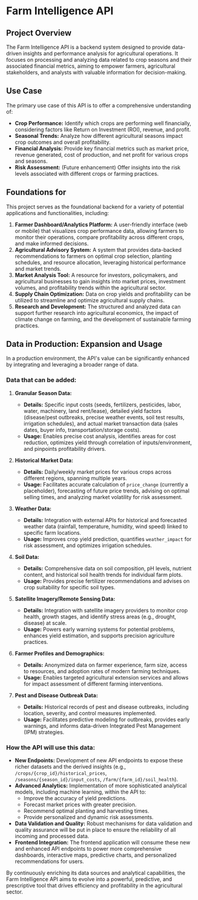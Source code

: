 # Farm Intelligence API

## Project Overview

The Farm Intelligence API is a backend system designed to provide data-driven insights and performance analysis for agricultural operations. It focuses on processing and analyzing data related to crop seasons and their associated financial metrics, aiming to empower farmers, agricultural stakeholders, and analysts with valuable information for decision-making.

## Use Case

The primary use case of this API is to offer a comprehensive understanding of:

*   **Crop Performance:** Identify which crops are performing well financially, considering factors like Return on Investment (ROI), revenue, and profit.
*   **Seasonal Trends:** Analyze how different agricultural seasons impact crop outcomes and overall profitability.
*   **Financial Analysis:** Provide key financial metrics such as market price, revenue generated, cost of production, and net profit for various crops and seasons.
*   **Risk Assessment:** (Future enhancement) Offer insights into the risk levels associated with different crops or farming practices.

## Foundations for

This project serves as the foundational backend for a variety of potential applications and functionalities, including:

1.  **Farmer Dashboard/Analytics Platform:** A user-friendly interface (web or mobile) that visualizes crop performance data, allowing farmers to monitor their operations, compare profitability across different crops, and make informed decisions.
2.  **Agricultural Advisory System:** A system that provides data-backed recommendations to farmers on optimal crop selection, planting schedules, and resource allocation, leveraging historical performance and market trends.
3.  **Market Analysis Tool:** A resource for investors, policymakers, and agricultural businesses to gain insights into market prices, investment volumes, and profitability trends within the agricultural sector.
4.  **Supply Chain Optimization:** Data on crop yields and profitability can be utilized to streamline and optimize agricultural supply chains.
5.  **Research and Development:** The structured and analyzed data can support further research into agricultural economics, the impact of climate change on farming, and the development of sustainable farming practices.

## Data in Production: Expansion and Usage

In a production environment, the API's value can be significantly enhanced by integrating and leveraging a broader range of data.

### Data that can be added:

1.  **Granular Season Data:**
    *   **Details:** Specific input costs (seeds, fertilizers, pesticides, labor, water, machinery, land rent/lease), detailed yield factors (disease/pest outbreaks, precise weather events, soil test results, irrigation schedules), and actual market transaction data (sales dates, buyer info, transportation/storage costs).
    *   **Usage:** Enables precise cost analysis, identifies areas for cost reduction, optimizes yield through correlation of inputs/environment, and pinpoints profitability drivers.

2.  **Historical Market Data:**
    *   **Details:** Daily/weekly market prices for various crops across different regions, spanning multiple years.
    *   **Usage:** Facilitates accurate calculation of `price_change` (currently a placeholder), forecasting of future price trends, advising on optimal selling times, and analyzing market volatility for risk assessment.

3.  **Weather Data:**
    *   **Details:** Integration with external APIs for historical and forecasted weather data (rainfall, temperature, humidity, wind speed) linked to specific farm locations.
    *   **Usage:** Improves crop yield prediction, quantifies `weather_impact` for risk assessment, and optimizes irrigation schedules.

4.  **Soil Data:**
    *   **Details:** Comprehensive data on soil composition, pH levels, nutrient content, and historical soil health trends for individual farm plots.
    *   **Usage:** Provides precise fertilizer recommendations and advises on crop suitability for specific soil types.

5.  **Satellite Imagery/Remote Sensing Data:**
    *   **Details:** Integration with satellite imagery providers to monitor crop health, growth stages, and identify stress areas (e.g., drought, disease) at scale.
    *   **Usage:** Powers early warning systems for potential problems, enhances yield estimation, and supports precision agriculture practices.

6.  **Farmer Profiles and Demographics:**
    *   **Details:** Anonymized data on farmer experience, farm size, access to resources, and adoption rates of modern farming techniques.
    *   **Usage:** Enables targeted agricultural extension services and allows for impact assessment of different farming interventions.

7.  **Pest and Disease Outbreak Data:**
    *   **Details:** Historical records of pest and disease outbreaks, including location, severity, and control measures implemented.
    *   **Usage:** Facilitates predictive modeling for outbreaks, provides early warnings, and informs data-driven Integrated Pest Management (IPM) strategies.

### How the API will use this data:

*   **New Endpoints:** Development of new API endpoints to expose these richer datasets and the derived insights (e.g., `/crops/{crop_id}/historical_prices`, `/seasons/{season_id}/input_costs`, `/farm/{farm_id}/soil_health`).
*   **Advanced Analytics:** Implementation of more sophisticated analytical models, including machine learning, within the API to:
    *   Improve the accuracy of yield predictions.
    *   Forecast market prices with greater precision.
    *   Recommend optimal planting and harvesting times.
    *   Provide personalized and dynamic risk assessments.
*   **Data Validation and Quality:** Robust mechanisms for data validation and quality assurance will be put in place to ensure the reliability of all incoming and processed data.
*   **Frontend Integration:** The frontend application will consume these new and enhanced API endpoints to power more comprehensive dashboards, interactive maps, predictive charts, and personalized recommendations for users.

By continuously enriching its data sources and analytical capabilities, the Farm Intelligence API aims to evolve into a powerful, predictive, and prescriptive tool that drives efficiency and profitability in the agricultural sector.
